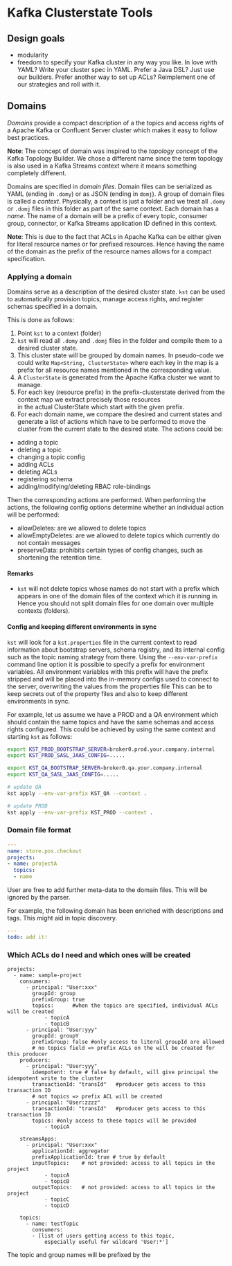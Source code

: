 # Kafka Clusterstate Tools

## Design goals
* modularity
* freedom to specify your Kafka cluster in any way you like. In love with YAML? Write your 
cluster spec in YAML. Prefer a Java DSL? Just use our builders. Prefer another way to set up
ACLs? Reimplement one of our strategies and roll with it.


## Domains

*Domains* provide a compact description of a the topics and access rights of a
Apache Kafka or Confluent Server cluster which makes it easy to follow best
practices.

**Note**: The concept of domain was inspired to the *topology* concept of
the Kafka Topology Builder. We chose a different name since the term topology is also used
in a Kafka Streams context where it means something completely different.

Domains are specified in *domain files*. 
Domain files can be serialized as YAML (ending in `.domy`) or as JSON (ending in `domj`).
A group of domain files is called a *context*.
Physically, a context is just a folder and we treat all `.domy` or `.domj` files in this folder as part of the same context.
Each domain has a *name*.
The name of a domain will be a prefix of every topic, consumer group, connector, or Kafka Streams application ID defined in this context.

**Note**: This is due to the fact that ACLs in Apache Kafka can be either given for literal resource names or for prefixed resources.
Hence having the name of the domain as the prefix of the resource names allows for a compact specification.


### Applying a domain

Domains serve as a description of the desired cluster state.
`kst` can be used to automatically provision topics, manage access rights, and register schemas specified in a domain.

This is done as follows:
1. Point `kst` to a context (folder)
1. `kst` will read all `.domy` and `.domj` files in the folder and compile them to a desired cluster state.
1. This cluster state will be grouped by domain names. In pseudo-code we could write `Map<String, ClusterState>` where each
key in the map is a prefix for all resource names mentioned in the corresponding value.
1. A `ClusterState` is generated from the Apache Kafka cluster we want to manage.
1. For each key (resource prefix) in the prefix-clusterstate derived from the context map we extract precisely those resources   
in the actual ClusterState which start with the given prefix.
1. For each domain name, we compare the desired and current states and generate a list of actions which have to be
performed to move the cluster from the current state to the desired state. The actions could be:
  - adding a topic
  - deleting a topic
  - changing a topic config
  - adding ACLs
  - deleting ACLs
  - registering schema
  - adding/modifying/deleting RBAC role-bindings
  
Then the corresponding actions are performed.
When performing the actions, the following config options determine whether an individual action will be performed:
  - allowDeletes: are we allowed to delete topics
  - allowEmptyDeletes: are we allowed to delete topics which currently do not contain messages
  - preserveData: prohibits certain types of config changes, such as shortening the retention time.

#### Remarks
- `kst` will not delete topics whose names do not start with a prefix which appears in one of the domain files of the context which it is running in.
Hence you should not split domain files for one domain over multiple contexts (folders).

#### Config and keeping different environments in sync
`kst` will look for a `kst.properties` file in the current context to read information about
bootstrap servers, schema registry, and its internal config such as the topic naming strategy from there.
Using the `--env-var-prefix` command line option it is possible to specify a 
prefix for environment variables.
All environment variables with this prefix will have the prefix stripped and will be
placed into the in-memory configs used to connect to the server, overwriting the values from the properties file
This can be to keep secrets out of the property files and also to keep different environments in sync.

For example, let us assume we have a PROD and a QA environment which should contain the same topics and 
have the same schemas and access rights configured. This could be achieved by using the same context and starting `kst` as 
follows:

```bash
export KST_PROD_BOOTSTRAP_SERVER=broker0.prod.your.company.internal
export KST_PROD_SASL_JAAS_CONFIG=.....

export KST_QA_BOOTSTRAP_SERVER=broker0.qa.your.company.internal
export KST_QA_SASL_JAAS_CONFIG=.....

# update QA
kst apply --env-var-prefix KST_QA --context .

# update PROD
kst apply --env-var-prefix KST_PROD --context .
```

### Domain file format

```yaml
---
name: store.pos.checkout
projects:
- name: projectA
  topics:
  - name
```

User are free to add further meta-data to the domain files.
This will be ignored by the parser.

For example, the following domain has been enriched with descriptions and tags.
This might aid in topic discovery. 

```yaml
---
todo: add it!
```

### Which ACLs do I need and which ones will be created

```
projects:
  - name: sample-project
    consumers:
      - principal: "User:xxx"
        groupId: group
        prefixGroup: true
        topics:      #when the topics are specified, individual ACLs will be created
            - topicA  
            - topicB
      - principal: "User:yyy"
        groupId: groupY
        prefixGroup: false #only access to literal groupId are allowed 
        # no topics field => prefix ACLs on the will be created for this producer
    producers:
      - principal: "User:yyy"
        idempotent: true # false by default, will give principal the idempotent write to the cluster
        transactionId: "transId"   #producer gets access to this transaction ID
        # not topics => prefix ACL will be created
      - principal: "User:zzzz"
        transactionId: "transId"   #producer gets access to this transaction ID
        topics: #only access to these topics will be provided
            - topicA

    streamsApps:
      - principal: "User:xxx"
        applicationId: aggregator
        prefixApplicationId: true # true by default
        inputTopics:    # not provided: access to all topics in the project
            - topicA
            - topicB
        outputTopics:   # not provided: access to all topics in the project
            - topicC
            - topicD   

    topics:
      - name: testTopic
        consumers: 
        - [list of users getting access to this topic, 
            especially useful for wildcard 'User:*']

```
The topic and group names will be prefixed by the 